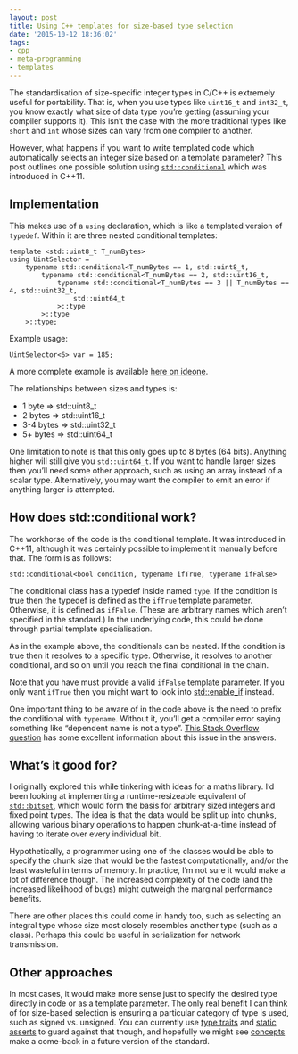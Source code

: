 ```yaml
---
layout: post
title: Using C++ templates for size-based type selection
date: '2015-10-12 18:36:02'
tags:
- cpp
- meta-programming
- templates
---
```


The standardisation of size-specific integer types in C/C++ is extremely useful for portability. That is, when you use types like `uint16_t` and `int32_t`, you know exactly what size of data type you’re getting (assuming your compiler supports it). This isn’t the case with the more traditional types like `short` and `int` whose sizes can vary from one compiler to another.

However, what happens if you want to write templated code which automatically selects an integer size based on a template parameter? This post outlines one possible solution using [`std::conditional`](https://en.cppreference.com/w/cpp/types/conditional) which was introduced in C++11.

## Implementation

This makes use of a `using` declaration, which is like a templated version of `typedef`. Within it are three nested conditional templates:

    template <std::uint8_t T_numBytes>
    using UintSelector =
        typename std::conditional<T_numBytes == 1, std::uint8_t,
            typename std::conditional<T_numBytes == 2, std::uint16_t,
                typename std::conditional<T_numBytes == 3 || T_numBytes == 4, std::uint32_t,
                    std::uint64_t
                >::type
            >::type
        >::type;

Example usage:

    UintSelector<6> var = 185;

A more complete example is available [here on ideone](http://ideone.com/UAK86I).

The relationships between sizes and types is:

- 1 byte =\> std::uint8\_t
- 2 bytes =\> std::uint16\_t
- 3-4 bytes =\> std::uint32\_t
- 5+ bytes =\> std::uint64\_t

One limitation to note is that this only goes up to 8 bytes (64 bits). Anything higher will still give you `std::uint64_t`. If you want to handle larger sizes then you’ll need some other approach, such as using an array instead of a scalar type. Alternatively, you may want the compiler to emit an error if anything larger is attempted.

## How does std::conditional work?

The workhorse of the code is the conditional template. It was introduced in C++11, although it was certainly possible to implement it manually before that. The form is as follows:

    std::conditional<bool condition, typename ifTrue, typename ifFalse>

The conditional class has a typedef inside named `type`. If the condition is true then the typedef is defined as the `ifTrue` template parameter. Otherwise, it is defined as `ifFalse`. (These are arbitrary names which aren’t specified in the standard.) In the underlying code, this could be done through partial template specialisation.

As in the example above, the conditionals can be nested. If the condition is true then it resolves to a specific type. Otherwise, it resolves to another conditional, and so on until you reach the final conditional in the chain.

Note that you have must provide a valid `ifFalse` template parameter. If you only want `ifTrue` then you might want to look into [std::enable\_if](http://en.cppreference.com/w/cpp/types/enable_if) instead.

One important thing to be aware of in the code above is the need to prefix the conditional with `typename`. Without it, you’ll get a compiler error saying something like “dependent name is not a type”. [This Stack Overflow question](http://stackoverflow.com/questions/610245/where-and-why-do-i-have-to-put-the-template-and-typename-keywords) has some excellent information about this issue in the answers.

## What’s it good for?

I originally explored this while tinkering with ideas for a maths library. I’d been looking at implementing a runtime-resizeable equivalent of [`std::bitset`](https://en.cppreference.com/w/cpp/utility/bitset), which would form the basis for arbitrary sized integers and fixed point types. The idea is that the data would be split up into chunks, allowing various binary operations to happen chunk-at-a-time instead of having to iterate over every individual bit.

Hypothetically, a programmer using one of the classes would be able to specify the chunk size that would be the fastest computationally, and/or the least wasteful in terms of memory. In practice, I’m not sure it would make a lot of difference though. The increased complexity of the code (and the increased likelihood of bugs) might outweigh the marginal performance benefits.

There are other places this could come in handy too, such as selecting an integral type whose size most closely resembles another type (such as a class). Perhaps this could be useful in serialization for network transmission.

## Other approaches

In most cases, it would make more sense just to specify the desired type directly in code or as a template parameter. The only real benefit I can think of for size-based selection is ensuring a particular category of type is used, such as signed vs. unsigned. You can currently use [type traits](http://en.cppreference.com/w/cpp/header/type_traits) and [static asserts](http://en.cppreference.com/w/cpp/language/static_assert) to guard against that though, and hopefully we might see [concepts](https://en.wikipedia.org/wiki/Concepts_(C%2B%2B)) make a come-back in a future version of the standard.

<!--kg-card-end: markdown-->